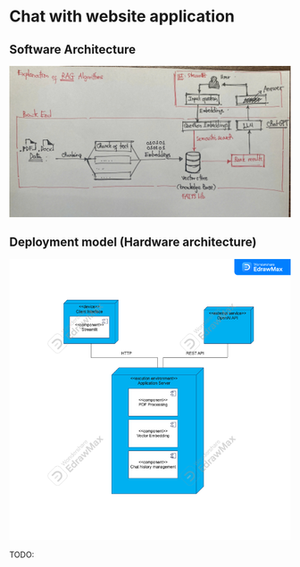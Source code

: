 # Chat with website application

## Software Architecture
![Software Architecture Image](resource/software_architecture.jpg?raw=true "Software Architecture")
## Deployment model (Hardware architecture)
![Deployment Diagram Image](https://raw.githubusercontent.com/XuanPhuc269/chat-with-website/refs/heads/main/resource/Deployment%20Diagram%20for%20Client-Server%20Architecture.png)

TODO: 


